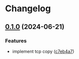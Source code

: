 # Changelog

## [0.1.0](https://github.com/majksa-dev/rust-io/compare/v0.0.1...v0.1.0) (2024-06-21)


### Features

* implement tcp copy ([c7eb4a7](https://github.com/majksa-dev/rust-io/commit/c7eb4a75a3211729189560d296509b49e2a55609))
